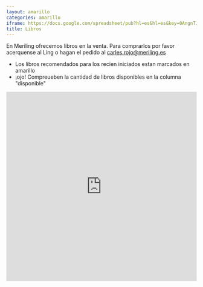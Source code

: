 ```yaml
---
layout: amarillo
categories: amarillo
iframe: https://docs.google.com/spreadsheet/pub?hl=es&hl=es&key=0AngnTJpvFksydDVWVHA4NlVzTUlHU3JBX2stbTBHanc&output=html&widget=true
title: Libros
---
```

En Meriling ofrecemos libros en la venta.
Para comprarlos por favor acerquense al Ling o hagan el pedido al carles.rojo@meriling.es

* Los libros recomendados para los recien iniciados estan marcados en amarillo
* ¡ojo! Compreueben la cantidad de libros disponibles en la columna "disponible"

<iframe width='100%' height='500' frameborder='0' src='https://docs.google.com/spreadsheet/pub?hl=es&hl=es&key=0AngnTJpvFksydDVWVHA4NlVzTUlHU3JBX2stbTBHanc&output=html&widget=true'></iframe>




